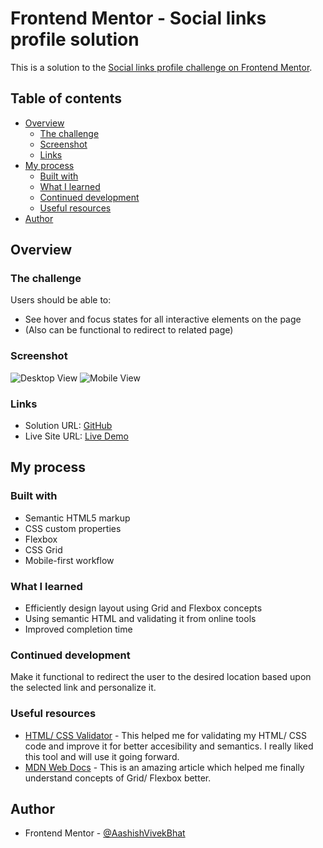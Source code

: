 # Frontend Mentor - Social links profile solution

This is a solution to the [Social links profile challenge on Frontend Mentor](https://www.frontendmentor.io/challenges/social-links-profile-UG32l9m6dQ).

## Table of contents

- [Overview](#overview)
  - [The challenge](#the-challenge)
  - [Screenshot](#screenshot)
  - [Links](#links)
- [My process](#my-process)
  - [Built with](#built-with)
  - [What I learned](#what-i-learned)
  - [Continued development](#continued-development)
  - [Useful resources](#useful-resources)
- [Author](#author)



## Overview

### The challenge

Users should be able to: 

- See hover and focus states for all interactive elements on the page
- (Also can be functional to redirect to related page)

### Screenshot

![Desktop View](./solution_screenshots/Desktop_view.PNG)
![Mobile View](./soution_screenshots/Mobile_view.PNG)

### Links

- Solution URL: [GitHub](https://github.com/AashishVivekBhat/Social_links_Profile)
- Live Site URL: [Live Demo](https://aashishvivekbhat.github.io/Social_links_Profile/)

## My process

### Built with

- Semantic HTML5 markup
- CSS custom properties
- Flexbox
- CSS Grid
- Mobile-first workflow


### What I learned

- Efficiently design layout using Grid and Flexbox concepts
- Using semantic HTML and validating it from online tools
- Improved completion time 

### Continued development

Make it functional to redirect the user to the desired location based upon the selected link and personalize it.

### Useful resources

- [HTML/ CSS Validator](https://validator.w3.org/) - This helped me for validating my HTML/ CSS code and improve it for better accesibility and semantics. I really liked this tool and will use it going forward.
- [MDN Web Docs](https://developer.mozilla.org/en-US/) - This is an amazing article which helped me finally understand concepts of Grid/ Flexbox better.


## Author

- Frontend Mentor - [@AashishVivekBhat](https://www.frontendmentor.io/profile/AashishVivekBhat)